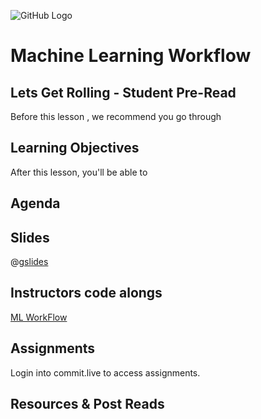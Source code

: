 ![GitHub Logo](https://s3.ap-south-1.amazonaws.com/greyatom-social/GreyAtom-logo.png)

# Machine Learning Workflow

## Lets Get Rolling - Student Pre-Read
Before this lesson , we recommend you go through

## Learning Objectives 

After this lesson, you'll be able to 

## Agenda


## Slides

@[gslides](12MfGuRbSPV-Hgtpn1Xmd8GGvwgwbwVSp8Gx1NVKH1Mk)

## Instructors code alongs

[ML WorkFlow](https://github.com/commit-live-students/machine-learning-workflow/blob/master/notebooks/ml_workflow_lecture.ipynb)

## Assignments

Login into commit.live to access assignments.

## Resources & Post Reads
